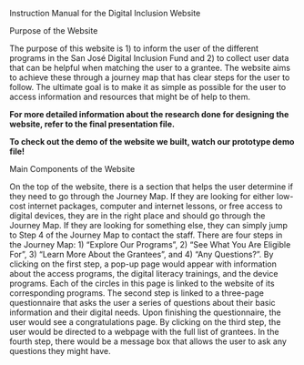 Instruction Manual for the Digital Inclusion Website
	

Purpose of the Website


The purpose of this website is 1) to inform the user of the different programs in the San José Digital Inclusion Fund and 2) to collect user data that can be helpful when matching the user to a grantee. The website aims to achieve these through a journey map that has clear steps for the user to follow. The ultimate goal is to make it as simple as possible for the user to access information and resources that might be of help to them. 

**For more detailed information about the research done for designing the website, refer to the final presentation file.**


**To check out the demo of the website we built, watch our prototype demo file!**

Main Components of the Website


On the top of the website, there is a section that helps the user determine if they need to go through the Journey Map. If they are looking for either low-cost internet packages, computer and internet lessons, or free access to digital devices, they are in the right place and should go through the Journey Map. If they are looking for something else, they can simply jump to Step 4 of the Journey Map to contact the staff. 
There are four steps in the Journey Map: 1) “Explore Our Programs”, 2) “See What You Are Eligible For”, 3) “Learn More About the Grantees”, and 4) “Any Questions?”. By clicking on the first step, a pop-up page would appear with information about the access programs, the digital literacy trainings, and the device programs. Each of the circles in this page is linked to the website of its corresponding programs. The second step is linked to a three-page questionnaire that asks the user a series of questions about their basic information and their digital needs. Upon finishing the questionnaire, the user would see a congratulations page. By clicking on the third step, the user would be directed to a webpage with the full list of grantees. In the fourth step, there would be a message box that allows the user to ask any questions they might have. 
